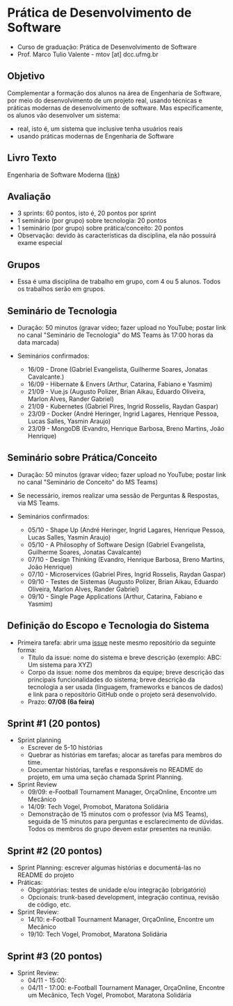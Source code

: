 # Prática de Desenvolvimento de Software

* Curso de graduação: Prática de Desenvolvimento de Software
* Prof. Marco Tulio Valente - mtov [at] dcc.ufmg.br

## Objetivo

Complementar a formação dos alunos na área de Engenharia de Software, por meio do desenvolvimento de um projeto real, usando técnicas e práticas modernas de desenvolvimento de software. Mas especificamente, os alunos vão desenvolver um sistema:

* real, isto é, um sistema que inclusive tenha usuários reais
* usando práticas modernas de Engenharia de Software

## Livro Texto 

Engenharia de Software Moderna ([link](https://engsoftmoderna.info/))

## Avaliação

* 3 sprints: 60 pontos, isto é, 20 pontos por sprint
* 1 seminário (por grupo) sobre tecnologia: 20 pontos
* 1 seminário (por grupo) sobre prática/conceito: 20 pontos
* Observação: devido às características da disciplina, ela não possuirá exame especial

## Grupos

* Essa é uma disciplina de trabalho em grupo, com 4 ou 5 alunos. Todos os trabalhos serão em grupos.

## Seminário de Tecnologia

* Duração: 50 minutos (gravar vídeo; fazer upload no YouTube; postar link no canal "Seminário de Tecnologia" do MS Teams às 17:00 horas da data marcada)

* Seminários confirmados:
  * 16/09 - Drone (Gabriel Evangelista, Guilherme Soares, Jonatas Cavalcante.)
  * 16/09 - Hibernate & Envers (Arthur, Catarina, Fabiano e Yasmim)
  * 21/09 - Vue.js (Augusto Polizer, Brian Aikau, Eduardo Oliveira, Marlon Alves, Rander Gabriel)
  * 21/09 - Kubernetes (Gabriel Pires, Ingrid Rosselis, Raydan Gaspar)
  * 23/09 - Docker (André Heringer, Ingrid Lagares, Henrique Pessoa, Lucas Salles, Yasmin Araujo)
  * 23/09 - MongoDB (Evandro, Henrique Barbosa, Breno Martins, João Henrique)
  

## Seminário sobre Prática/Conceito

* Duração: 50 minutos (gravar vídeo; fazer upload no YouTube; postar link no canal "Seminário de Conceito" do MS Teams)
* Se necessário, iremos realizar uma sessão de Perguntas & Respostas, via MS Teams.

* Seminários confirmados: 
  * 05/10 - Shape Up (André Heringer, Ingrid Lagares, Henrique Pessoa, Lucas Salles, Yasmin Araujo)
  * 05/10 - A Philosophy of Software Design (Gabriel Evangelista, Guilherme Soares, Jonatas Cavalcante)
  * 07/10 - Design Thinking (Evandro, Henrique Barbosa, Breno Martins, João Henrique)
  * 07/10 - Microservices (Gabriel Pires, Ingrid Rosselis, Raydan Gaspar)
  * 09/10 - Testes de Sistemas (Augusto Polizer, Brian Aikau, Eduardo Oliveira, Marlon Alves, Rander Gabriel)
  * 09/10 - Single Page Applications (Arthur, Catarina, Fabiano e Yasmim)

## Definição do Escopo e Tecnologia do Sistema

* Primeira tarefa: abrir uma [issue](https://github.com/aserg-ufmg/CursoPraticaDesenvolvimentoSoftware/issues) neste mesmo repositório da seguinte forma:
  * Título da issue: nome do sistema e breve descrição (exemplo: ABC: Um sistema para XYZ)
  * Corpo da issue: nome dos membros da equipe; breve descrição das principais funcionalidades do sistema; breve descrição da tecnologia a ser usada (linguagem, frameworks e bancos de dados) e link para o repositório GitHub onde o projeto será desenvolvido.
  * Prazo: **07/08 (6a feira)**
  
## Sprint #1 (20 pontos)

* Sprint planning 
  * Escrever de 5-10 histórias
  * Quebrar as histórias em tarefas; alocar as tarefas para membros do time.
  * Documentar histórias, tarefas e responsáveis no README do projeto, em uma uma seção chamada Sprint Planning.
* Sprint Review
  * 09/09: e-Football Tournament Manager, OrçaOnline, Encontre um Mecânico
  * 14/09: Tech Vogel, Promobot, Maratona Solidária
  * Demonstração de 15 minutos com o professor (via MS Teams), seguida de 15 minutos para perguntas e esclarecimento de dúvidas. Todos os membros do grupo devem estar presentes na reunião.

## Sprint #2 (20 pontos)

* Sprint Planning: escrever algumas histórias e documentá-las no README do projeto
* Práticas: 
  * Obgrigatórias: testes de unidade e/ou integração (obrigatório)
  * Opcionais: trunk-based development, integração contínua, revisão de código, etc.
* Sprint Review:
  * 14/10: e-Football Tournament Manager, OrçaOnline, Encontre um Mecânico
  * 19/10: Tech Vogel, Promobot, Maratona Solidária
  
## Sprint #3 (20 pontos)
* Sprint Review:
  * 04/11 - 15:00: 
  * 04/11 - 17:00: e-Football Tournament Manager, OrçaOnline, Encontre um Mecânico, Tech Vogel, Promobot, Maratona Solidária
